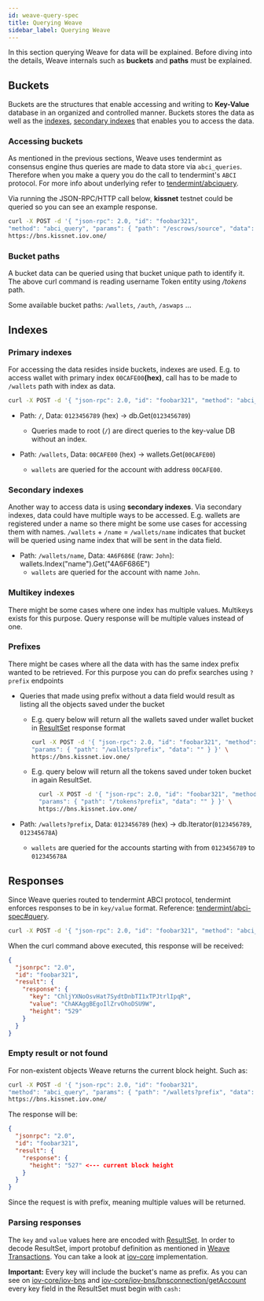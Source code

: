 ```yaml
---
id: weave-query-spec
title: Querying Weave
sidebar_label: Querying Weave
---
```


In this section querying Weave for data will be explained. Before diving into the details, Weave internals such as **buckets** and **paths** must be explained.

## Buckets

Buckets are the structures that enable accessing and writing to **Key-Value** database in an organized and controlled manner. Buckets stores the data as well as the [indexes](#Primary-indexes), [secondary indexes](#Secondary-indexes) that enables you to access the data.

### Accessing buckets

[//]: # 'TODO give reference to Weave/tendermint or ABCI documentation'

As mentioned in the previous sections, Weave uses tendermint as consensus engine thus queries are made to data store via `abci_queries`. Therefore when you make a query you do the call to tendermint's `ABCI` protocol. For more info about underlying refer to [tendermint/abciquery](https://tendermint.com/rpc/#abciquery).

Via running the JSON-RPC/HTTP call below, **kissnet** testnet could be queried so you can see an example response.

```bash
curl -X POST -d '{ "json-rpc": 2.0, "id": "foobar321",
"method": "abci_query", "params": { "path": "/escrows/source", "data": "0000000000000000000000000000000000000000" } }' \
https://bns.kissnet.iov.one/
```

### Bucket paths

A bucket data can be queried using that bucket unique path to identify it.
The above curl command is reading username Token entity using _/tokens_ path.

Some available bucket paths: `/wallets`, `/auth`, `/aswaps` ...

## Indexes

### Primary indexes

For accessing the data resides inside buckets, indexes are used. E.g. to access wallet with primary index `00CAFE00`**(hex)**, call has to be made to `/wallets` path with index as data.

[//]: # 'TODO change testnet URLs to mainnet after it is launched'

```bash
curl -X POST -d '{ "json-rpc": 2.0, "id": "foobar321", "method": "abci_query", "params": { "path": "/wallets", "data": "CBC76ADED2C9DB439DB4C8D714CF26DAE5229A91" } }' https://bns.kissnet.iov.one/
```

- Path: `/`, Data: `0123456789` (hex) -> db.Get(`0123456789`)

  - Queries made to root (`/`) are direct queries to the key-value DB without an index.

- Path: `/wallets`, Data: `00CAFE00` (hex) -> wallets.Get(`00CAFE00`)
  - `wallets` are queried for the account with address `00CAFE00`.

### Secondary indexes

Another way to access data is using **secondary indexes**. Via secondary indexes, data could have multiple ways to be accessed. E.g. wallets are registered under a name so there might be some use cases for accessing them with names. `/wallets` + `/name` = `/wallets/name` indicates that bucket will be queried using name index that will be sent in the data field.

- Path: `/wallets/name`, Data: `4A6F686E` (raw: `John`): wallets.Index("name").Get("4A6F686E")
  - `wallets` are queried for the account with name `John`.

### Multikey indexes

There might be some cases where one index has multiple values. Multikeys exists for this purpose. Query response will be multiple values instead of one.

### Prefixes

There might be cases where all the data with has the same index prefix wanted to be retrieved. For this purpose you can do prefix searches using `?prefix` endpoints

- Queries that made using prefix without a data field would result as listing all the objects saved under the bucket

  - E.g. query below will return all the wallets saved under wallet bucket in [ResultSet](#Responses) response format

    ```bash
    curl -X POST -d '{ "json-rpc": 2.0, "id": "foobar321", "method": "abci_query",
    "params": { "path": "/wallets?prefix", "data": "" } }' \
    https://bns.kissnet.iov.one/
    ```

  - E.g. query below will return all the tokens saved under token bucket in again ResultSet.

    ```bash
      curl -X POST -d '{ "json-rpc": 2.0, "id": "foobar321", "method": "abci_query",
      "params": { "path": "/tokens?prefix", "data": "" } }' \
      https://bns.kissnet.iov.one/
    ```

- Path: `/wallets?prefix`, Data: `0123456789` (hex) -> db.Iterator(`0123456789`, `012345678A`)
  - `wallets` are queried for the accounts starting with from `0123456789` to `012345678A`

## Responses

Since Weave queries routed to tendermint ABCI protocol, tendermint enforces responses to be in `key/value` format. Reference: [tendermint/abci-spec#query](https://tendermint.readthedocs.io/en/v0.21.0/abci-spec.html#query).

```bash
curl -X POST -d '{ "json-rpc": 2.0, "id": "foobar321", "method": "abci_query", "params": { "path": "/wallets?prefix", "data": "CBC76ADED2C9DB439DB4C8D714CF26" } }' https://bns.kissnet.iov.one/
```

When the curl command above executed, this response will be received:

```json
{
  "jsonrpc": "2.0",
  "id": "foobar321",
  "result": {
    "response": {
      "key": "ChljYXNoOsvHat7SydtDnbTI1xTPJtrlIpqR",
      "value": "ChAKAggBEgoIlZrvOhoDSU9W",
      "height": "529"
    }
  }
}
```

### Empty result or not found

For non-existent objects Weave returns the current block height. Such as:

```bash
curl -X POST -d '{ "json-rpc": 2.0, "id": "foobar321",
"method": "abci_query", "params": { "path": "/wallets?prefix", "data": "0123456789" } }' \
https://bns.kissnet.iov.one/
```

The response will be:

```json
{
  "jsonrpc": "2.0",
  "id": "foobar321",
  "result": {
    "response": {
      "height": "527" <--- current block height
    }
  }
}
```

Since the request is with prefix, meaning multiple values will be returned.

### Parsing responses

The `key` and `value` values here are encoded with [ResultSet](https://github.com/iov-one/weave/blob/v0.20.0/spec/proto/app/results.proto#L5-L9). In order to decode ResultSet, import protobuf definition as mentioned in [Weave Transactions](weave/weave-api-spec/02-transaction.md). You can take a look at [iov-core](https://github.com/iov-one/iov-core/blob/v0.15.0/packages/iov-bns/src/bnsconnection.ts#L674-L679) implementation.

**Important:** Every key will include the bucket's name as prefix. As you can see on [iov-core/iov-bns](https://github.com/iov-one/iov-core/blob/v0.15.0/packages/iov-bns/src/bnsconnection.ts#L159-L177) and [iov-core/iov-bns/bnsconnection/getAccount](https://github.com/iov-one/iov-core/blob/v0.15.0/packages/iov-bns/src/bnsconnection.ts#L341) every key field in the ResultSet must begin with `cash:`
